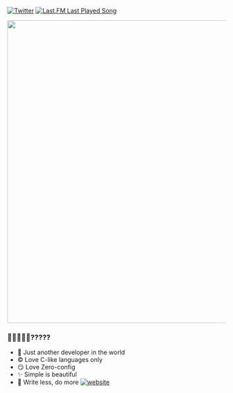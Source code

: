 [![Twitter](https://img.shields.io/badge/Twitter-%231DA1F2.svg?logo=Twitter&logoColor=white)](https://twitter.com/_thaju____) [![Last.FM Last Played Song](https://img.shields.io/endpoint?color=blueviolet&url=https://lastfm-last-played.biancarosa.com.br/thajudecodes/latest-song?format=shields.io)](https://www.last.fm/user/thajudecodes) 

<img src="https://github-readme-stats.vercel.app/api?username=thajudecodes&show_icons=true&number_format=long&border_radius=20&rank_icon=percentile&ring_color=75C3FD&hide=issues" width=700 />



### 🐣🐨🐻🐻‍❄️?????

- 🐨 Just another developer in the world
- ©️ Love C-like languages only
- 😏 Love Zero-config
- ✨ Simple is beautiful
- 🦥 Write less, do more
[![website](https://img.shields.io/badge/my_website-here-blue)](https://tinyurl.com/thajudecodes-in)
